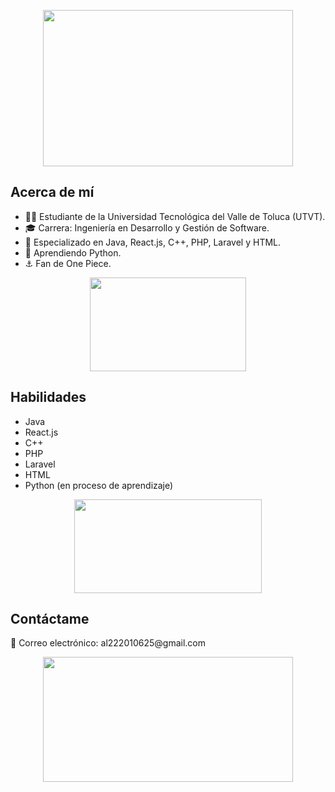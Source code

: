 <div>
  <p align="center"> <img src="https://gifdb.com/images/high/one-piece-smiling-straw-hat-luffy-jz36w2zqojhanjhs.gif" width="400" height="250" /> </p>

  <h2>Acerca de mí</h2>
  <ul>
    <li>👨‍🎓 Estudiante de la Universidad Tecnológica del Valle de Toluca (UTVT).</li>
    <li>🎓 Carrera: Ingeniería en Desarrollo y Gestión de Software.</li>
    <li>🚀 Especializado en Java, React.js, C++, PHP, Laravel y HTML.</li>
    <li>🌱 Aprendiendo Python.</li>
    <li>⚓ Fan de One Piece.</li>
  </ul>

  <p align="center"> <img src="https://gifdb.com/images/high/one-piece-smiling-straw-hat-luffy-jz36w2zqojhanjhs.gif" width="250" height="150" /> </p>

  <h2>Habilidades</h2>
  <ul>
    <li>Java</li>
    <li>React.js</li>
    <li>C++</li>
    <li>PHP</li>
    <li>Laravel</li>
    <li>HTML</li>
    <li>Python (en proceso de aprendizaje)</li>
  </ul>

  <p align="center"> <img src="https://media.giphy.com/media/xTiTnuhyBF54B852nK/giphy.gif" width="300" height="150" /> </p>

  <h2>Contáctame</h2>
  <p>📧 Correo electrónico: al222010625@gmail.com</p>

  <p align="center"> <img src="https://i.imgur.com/ikeaHhv.gif](https://media.tenor.com/utLKZ9xQIesAAAAC/onepiece-one-piece.gif)https://media.tenor.com/utLKZ9xQIesAAAAC/onepiece-one-piece.gif" width="400" height="200" /> </p>
</div>
